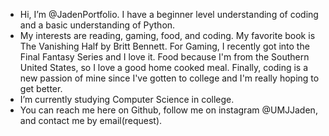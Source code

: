 -  Hi, I’m @JadenPortfolio. I have a beginner level understanding of coding and a basic understanding of Python.
-  My interests are reading, gaming, food, and coding. My favorite book is The Vanishing Half by Britt Bennett.
      For Gaming, I recently got into the Final Fantasy Series and I love it.
      Food because I'm from the Southern United States, so I love a good home cooked meal.
      Finally, coding is a new passion of mine since I've gotten to college and I'm really hoping to get better.
-  I’m currently studying Computer Science in college.
-  You can reach me here on Github, follow me on instagram @UMJJaden, and contact me by email(request).



